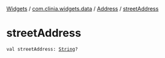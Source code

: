 [Widgets](../../index.md) / [com.clinia.widgets.data](../index.md) / [Address](index.md) / [streetAddress](./street-address.md)

# streetAddress

`val streetAddress: `[`String`](https://kotlinlang.org/api/latest/jvm/stdlib/kotlin/-string/index.html)`?`